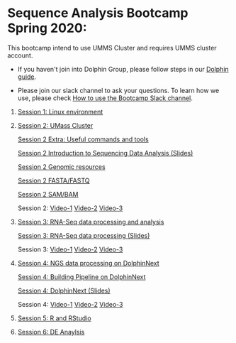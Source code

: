 # Sequence Analysis Bootcamp Spring 2020:

This bootcamp intend to use UMMS Cluster and requires UMMS cluster account.

* If you haven't join into Dolphin Group, please follow steps in our [Dolphin guide](preliminary_steps.md).

* Please join our slack channel to ask your questions.
To learn how we use,  please check [How to use the Bootcamp Slack channel](slack.md).

1. [Session 1: Linux environment](session1/session1.md)

2. [Session 2: UMass Cluster](session2/session2.md)<br>

	[Session 2 Extra: Useful commands and tools](session2/usefull.md)

	[Session 2 Introduction to Sequencing Data Analysis (Slides)](https://drive.google.com/drive/folders/12Pls_GnzvCYu_KM5N5lj0LgmeOAJZ_O-)  

	[Session 2 Genomic resources](session2/genomic_resources.md)  

	[Session 2 FASTA/FASTQ](session2/fasta_fastq.md)  

	[Session 2 SAM/BAM](session2/sam_bam.md)  
	
	Session 2: [Video-1](https://www.dropbox.com/sh/9k0wtckuwhku506/AAAgLKlow0BgN1VmGRGmQjRMa?dl=0&preview=zoom_session2_1_elisa_half.mp4) [Video-2](https://www.dropbox.com/sh/9k0wtckuwhku506/AAAgLKlow0BgN1VmGRGmQjRMa?dl=0&preview=zoom_session_2_2_elisa.mp4) [Video-3](https://www.dropbox.com/sh/9k0wtckuwhku506/AAAgLKlow0BgN1VmGRGmQjRMa?dl=0&preview=zoom_session_2_3_elisa.mp4)
	

3. [Session 3: RNA-Seq data processing and analysis](session3/session3.md)<br>

	[Session 3: RNA-Seq data processing (Slides)](https://drive.google.com/drive/folders/14eRttfvwaRtxO50jRvqt4TkEwVaYAut5)
	
	Session 3: [Video-1](https://www.dropbox.com/sh/9k0wtckuwhku506/AAAgLKlow0BgN1VmGRGmQjRMa?dl=0&preview=zoom_session_3_1_elisa.mp4) [Video-2](https://www.dropbox.com/sh/9k0wtckuwhku506/AAAgLKlow0BgN1VmGRGmQjRMa?dl=0&preview=zoom_session_3_2_elisa.mp4) [Video-3](https://www.dropbox.com/sh/9k0wtckuwhku506/AAAgLKlow0BgN1VmGRGmQjRMa?dl=0&preview=zoom_session_3_3_elisa.mp4)
	
4. [Session 4: NGS data processing on DolphinNext](session4/session4_1.md)<br>

	[Session 4: Building Pipeline on DolphinNext](session4/session4_2.md)
	
	[Session 4: DolphinNext (Slides)](https://drive.google.com/open?id=1gMNGtTwp48NY1Bpk49dsyMRQitIbTibv)
	
	Session 4: [Video-1](https://www.dropbox.com/sh/9k0wtckuwhku506/AAAgLKlow0BgN1VmGRGmQjRMa?dl=0&preview=zoom_session4_intro.mp4) [Video-2](https://www.dropbox.com/sh/9k0wtckuwhku506/AAAgLKlow0BgN1VmGRGmQjRMa?dl=0&preview=zoom_session4_running_pipelines.mp4) [Video-3](https://www.dropbox.com/sh/9k0wtckuwhku506/AAAgLKlow0BgN1VmGRGmQjRMa?dl=0&preview=zoom_session4_developing_pipelines.mp4)
	
5. [Session 5: R and RStudio](session5/session5.md)<br>
5. [Session 6: DE Anaylsis](session5/session6.md)<br>

